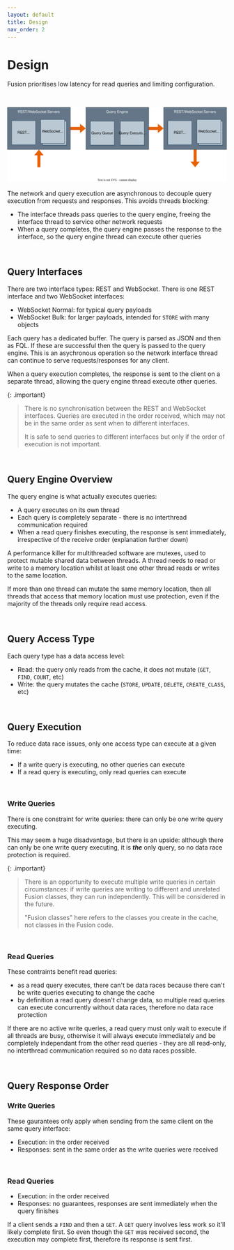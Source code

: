 ```yaml
---
layout: default
title: Design
nav_order: 2
---
```


# Design

Fusion prioritises low latency for read queries and limiting configuration.


<br/>

![Fusion design](images/design_overview.svg)

The network and query execution are asynchronous to decouple query execution from requests and responses. This avoids threads blocking:

- The interface threads pass queries to the query engine, freeing the interface thread to service other network requests
- When a query completes, the query engine passes the response to the interface, so the query engine thread can execute other queries


<br/>


## Query Interfaces
There are two interface types: REST and WebSocket. There is one REST interface and two WebSocket interfaces:

- WebSocket Normal: for typical query payloads
- WebSocket Bulk: for larger payloads, intended for `STORE` with many objects

Each query has a dedicated buffer. The query is parsed as JSON and then as FQL. If these are successful then the query is passed to the query engine. This is an asychronous operation so the network interface thread can continue to serve requests/responses for any client.

When a query execution completes, the response is sent to the client on a separate thread, allowing the query engine thread execute other queries.

{: .important}
> There is no synchronisation between the REST and WebSocket interfaces. Queries are executed in the order received, which may not be in the same order as sent when to different interfaces.
>
> It is safe to send queries to different interfaces but only if the order of execution is not important.

<br/>


## Query Engine Overview
The query engine is what actually executes queries:

- A query executes on its own thread
- Each query is completely separate - there is no interthread communication required
- When a read query finishes executing, the response is sent immediately, irrespective of the receive order (explanation further down)

A performance killer for multithreaded software are mutexes, used to protect mutable shared data between threads. A thread needs to read or write to a memory location whilst at least one other thread reads or writes to the same location.

If more than one thread can mutate the same memory location, then all threads that access that memory location must use protection, even if the majority of the threads only require read access.


<br/>

## Query Access Type

Each query type has a data access level:

- Read: the query only reads from the cache, it does not mutate (`GET`, `FIND`, `COUNT`, etc)
- Write: the query mutates the cache (`STORE`, `UPDATE`, `DELETE`, `CREATE_CLASS`, etc)


<br/>

## Query Execution
To reduce data race issues, only one access type can execute at a given time:

- If a write query is executing, no other queries can execute
- If a read query is executing, only read queries can execute


<br/>

### Write Queries

There is one constraint for write queries: there can only be one write query executing.

This may seem a huge disadvantage, but there is an upside: although there can only be one write query executing, it is _**the**_ only query, so no data race protection is required. 



{: .important}
> There is an opportunity to execute multiple write queries in certain circumstances: if write queries are writing to different and unrelated Fusion classes, they can run independently. This will be considered in the future.
>
>"Fusion classes" here refers to the classes you create in the cache, not classes in the Fusion code.


<br/>

### Read Queries

These contraints benefit read queries:
- as a read query executes, there can't be data races because there can't be write queries executing to change the cache
- by definition a read query doesn't change data, so multiple read queries can execute concurrently without data races, therefore no data race protection

If there are no active write queries, a read query must only wait to execute if all threads are busy, otherwise it will always execute immediately and be completely independant from the other read queries - they are all read-only, no interthread communication required so no data races possible.


<br/>

## Query Response Order


### Write Queries
These gaurantees only apply when sending from the same client on the same query interface:

- Execution: in the order received
- Responses: sent in the same order as the write queries were received

<br/>

### Read Queries

- Execution: in the order received
- Responses: no guarantees, responses are sent immediately when the query finishes

If a client sends a `FIND` and then a `GET`. A `GET` query involves less work so it'll likely complete first. So even though the `GET` was received second, the execution may complete first, therefore its response is sent first.



